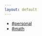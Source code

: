 ```yaml
---
layout: default
---
```


<div class="home">
    <ul class="posts">
    <li><a href="/tag/personal/">#personal</a></li>
    <li><a href="/tag/math/">#math</a></li>
    </ul>
</div>
